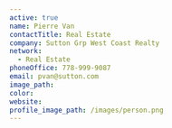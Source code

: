 ```yaml
---
active: true
name: Pierre Van
contactTitle: Real Estate
company: Sutton Grp West Coast Realty
network:
  - Real Estate
phoneOffice: 778-999-9087
email: pvan@sutton.com
image_path:
color:
website:
profile_image_path: /images/person.png
---
```



